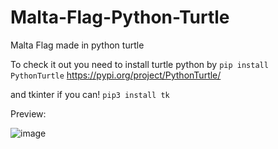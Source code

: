 # Malta-Flag-Python-Turtle
Malta Flag made in python turtle 



To check it out you need to install turtle python by ```pip install PythonTurtle``` https://pypi.org/project/PythonTurtle/

and tkinter if you can! ```pip3 install tk```


Preview: 

![image](https://user-images.githubusercontent.com/69433258/166973537-f2fc6753-36b7-485c-8255-ae398a1e42a6.png)
